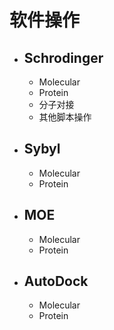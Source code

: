 # 软件操作  <!-- {docsify-ignore-all} -->

- ## Schrodinger
    - Molecular
    - Protein
    - 分子对接
    - 其他脚本操作
- ## Sybyl
    - Molecular
    - Protein
- ## MOE
    - Molecular
    - Protein
- ## AutoDock
    - Molecular
    - Protein